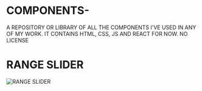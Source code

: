 # COMPONENTS-
A REPOSITORY OR LIBRARY OF ALL THE COMPONENTS I'VE USED IN ANY OF MY WORK. IT CONTAINS HTML, CSS, JS AND REACT FOR NOW. NO LICENSE 

# RANGE SLIDER

![RANGE SLIDER](https://github.com/HassanRasool1/COMPONENTS-/assets/109318661/76f2b828-3081-4cb6-806d-1be446437afa)
